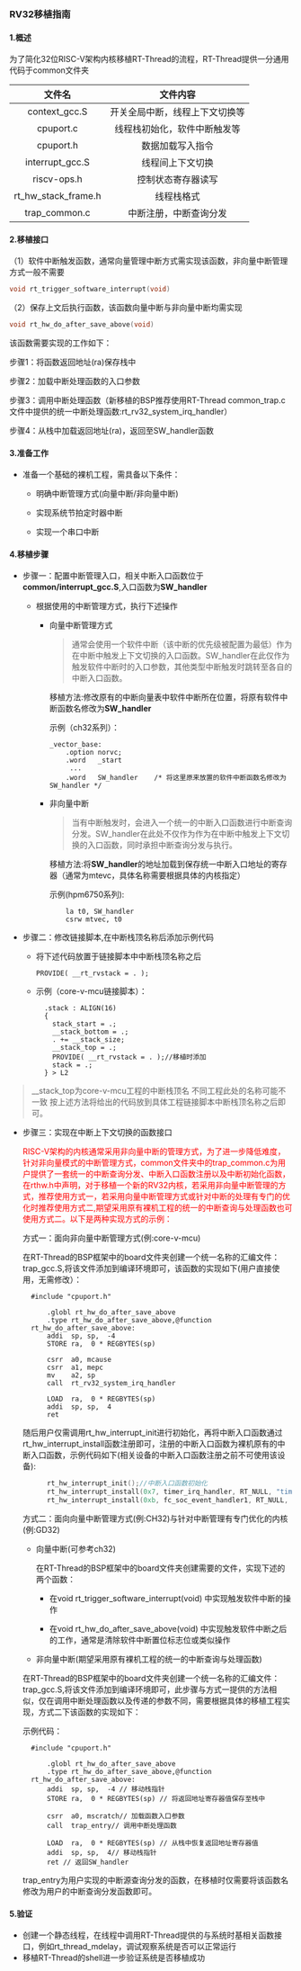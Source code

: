 ###  RV32移植指南

#### 1.概述

为了简化32位RISC-V架构内核移植RT-Thread的流程，RT-Thread提供一分通用代码于common文件夹

|       文件名        |            文件内容            |
| :-----------------: | :----------------------------: |
|    context_gcc.S    | 开关全局中断，线程上下文切换等 |
|      cpuport.c      |  线程栈初始化，软件中断触发等  |
|      cpuport.h      |        数据加载写入指令        |
|   interrupt_gcc.S   |        线程间上下文切换        |
|     riscv-ops.h     |       控制状态寄存器读写       |
| rt_hw_stack_frame.h |           线程栈格式           |
|    trap_common.c    |     中断注册，中断查询分发     |

#### 2.移植接口

（1）软件中断触发函数，通常向量管理中断方式需实现该函数，非向量中断管理方式一般不需要

```c
void rt_trigger_software_interrupt(void)
```

（2）保存上文后执行函数，该函数向量中断与非向量中断均需实现

```c
void rt_hw_do_after_save_above(void)
```

该函数需要实现的工作如下：

步骤1：将函数返回地址(ra)保存栈中

步骤2：加载中断处理函数的入口参数

步骤3：调用中断处理函数（新移植的BSP推荐使用RT-Thread common_trap.c文件中提供的统一中断处理函数:rt_rv32_system_irq_handler）

步骤4：从栈中加载返回地址(ra)，返回至SW_handler函数

#### 3.准备工作

- 准备一个基础的裸机工程，需具备以下条件：

  - 明确中断管理方式(向量中断/非向量中断)

  - 实现系统节拍定时器中断
  - 实现一个串口中断

#### 4.移植步骤

- 步骤一：配置中断管理入口，相关中断入口函数位于**common/interrupt_gcc.S**,入口函数为**SW_handler**

  - 根据使用的中断管理方式，执行下述操作

    - 向量中断管理方式

      > 通常会使用一个软件中断（该中断的优先级被配置为最低）作为在中断中触发上下文切换的入口函数。SW_handler在此仅作为触发软件中断时的入口参数，其他类型中断触发时跳转至各自的中断入口函数。
      >

      移植方法:修改原有的中断向量表中软件中断所在位置，将原有软件中断函数名修改为**SW_handler**

      示例（ch32系列）：

      ```assembly
      _vector_base:
          .option norvc;
          .word   _start
           ...
          .word   SW_handler    /* 将这里原来放置的软件中断函数名修改为SW_handler */
      ```

    - 非向量中断

      > 当有中断触发时，会进入一个统一的中断入口函数进行中断查询分发。SW_handler在此处不仅作为作为在中断中触发上下文切换的入口函数，同时承担中断查询分发与执行。
      >

      移植方法:将**SW_handler**的地址加载到保存统一中断入口地址的寄存器（通常为mtevc，具体名称需要根据具体的内核指定）

      示例(hpm6750系列):

      ```assembly
          la t0, SW_handler
          csrw mtvec, t0
      ```

- 步骤二：修改链接脚本,在中断栈顶名称后添加示例代码

  - 将下述代码放置于链接脚本中中断栈顶名称之后

    ```assembly
    PROVIDE( __rt_rvstack = . );
    ```

  - 示例（core-v-mcu链接脚本）：

    ```assembly
      .stack : ALIGN(16)
      {
        stack_start = .;
        __stack_bottom = .;
        . += __stack_size;
        __stack_top = .;
        PROVIDE( __rt_rvstack = . );//移植时添加
        stack = .;
      } > L2
    ```

> __stack_top为core-v-mcu工程的中断栈顶名  不同工程此处的名称可能不一致 按上述方法将给出的代码放到具体工程链接脚本中断栈顶名称之后即可。

- 步骤三：实现在中断上下文切换的函数接口

  <font color=red>RISC-V架构的内核通常采用非向量中断的管理方式，为了进一步降低难度，针对非向量模式的中断管理方式，common文件夹中的trap_common.c为用户提供了一套统一的中断查询分发、中断入口函数注册以及中断初始化函数，在rthw.h中声明，对于移植一个新的RV32内核，若采用非向量中断管理的方式，推荐使用方式一，若采用向量中断管理方式或针对中断的处理有专门的优化时推荐使用方式二,期望采用原有裸机工程的统一的中断查询与处理函数也可使用方式二。以下是两种实现方式的示例：</font>

  方式一：面向非向量中断管理方式(例:core-v-mcu)

  在RT-Thread的BSP框架中的board文件夹创建一个统一名称的汇编文件：trap_gcc.S,将该文件添加到编译环境即可，该函数的实现如下(用户直接使用，无需修改）：

  ```assembly
    #include "cpuport.h"

    	.globl rt_hw_do_after_save_above
    	.type rt_hw_do_after_save_above,@function
    rt_hw_do_after_save_above:
    	addi  sp, sp,  -4
        STORE ra,  0 * REGBYTES(sp)

        csrr  a0, mcause
        csrr  a1, mepc
        mv    a2, sp
        call  rt_rv32_system_irq_handler

        LOAD  ra,  0 * REGBYTES(sp)
        addi  sp, sp,  4
        ret
  ```

  随后用户仅需调用rt_hw_interrupt_init进行初始化，再将中断入口函数通过rt_hw_interrupt_install函数注册即可，注册的中断入口函数为裸机原有的中断入口函数，示例代码如下(相关设备的中断入口函数注册之前不可使用该设备):

  ```c
        rt_hw_interrupt_init();//中断入口函数初始化
        rt_hw_interrupt_install(0x7, timer_irq_handler, RT_NULL, "timerirq");//注册系统定时器中断入口函数
        rt_hw_interrupt_install(0xb, fc_soc_event_handler1, RT_NULL, "eventirq");//注册外部中断入口函数
  ```

  方式二：面向向量中断管理方式(例:CH32)与针对中断管理有专门优化的内核(例:GD32)

  - 向量中断(可参考ch32)

    在RT-Thread的BSP框架中的board文件夹创建需要的文件，实现下述的两个函数：

    - 在void rt_trigger_software_interrupt(void) 中实现触发软件中断的操作

    - 在void rt_hw_do_after_save_above(void) 中实现触发软件中断之后的工作，通常是清除软件中断置位标志位或类似操作

  - 非向量中断(期望采用原有裸机工程的统一的中断查询与处理函数)

  在RT-Thread的BSP框架中的board文件夹创建一个统一名称的汇编文件：trap_gcc.S,将该文件添加到编译环境即可，此步骤与方式一提供的方法相似，仅在调用中断处理函数以及传递的参数不同，需要根据具体的移植工程实现，方式二下该函数的实现如下：

  示例代码：

  ```assembly
    #include "cpuport.h"

    	.globl rt_hw_do_after_save_above
    	.type rt_hw_do_after_save_above,@function
    rt_hw_do_after_save_above:
    	addi  sp, sp,  -4 // 移动栈指针
        STORE ra,  0 * REGBYTES(sp) // 将返回地址寄存器值保存至栈中

        csrr  a0, mscratch// 加载函数入口参数
        call  trap_entry// 调用中断处理函数

        LOAD  ra,  0 * REGBYTES(sp) // 从栈中恢复返回地址寄存器值
        addi  sp, sp,  4// 移动栈指针
        ret	// 返回SW_handler
  ```

    trap_entry为用户实现的中断源查询分发的函数，在移植时仅需要将该函数名修改为用户的中断查询分发函数即可。



#### 5.验证

- 创建一个静态线程，在线程中调用RT-Thread提供的与系统时基相关函数接口，例如rt_thread_mdelay，调试观察系统是否可以正常运行
- 移植RT-Thread的shell进一步验证系统是否移植成功

